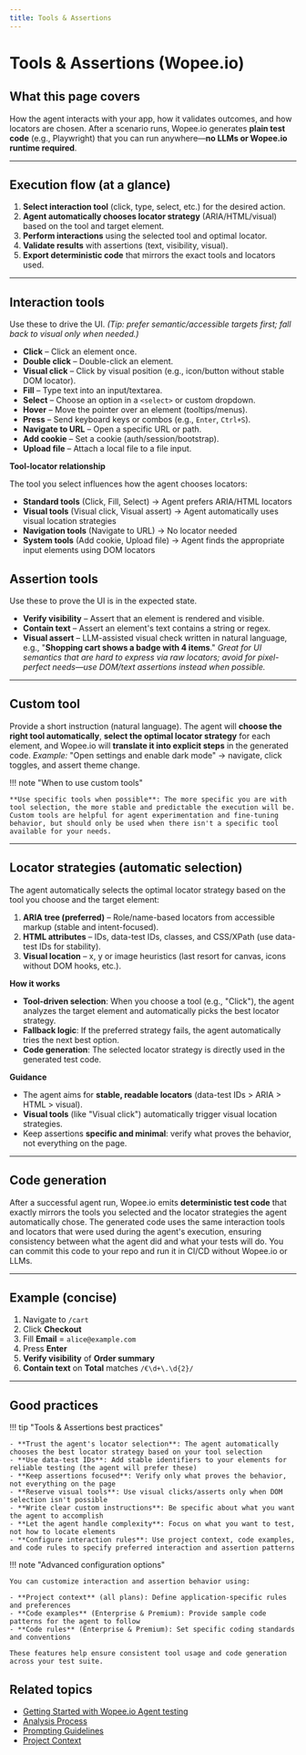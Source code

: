```yaml
---
title: Tools & Assertions
---
```


# Tools & Assertions (Wopee.io)

## What this page covers

How the agent interacts with your app, how it validates outcomes, and how locators are chosen. After a scenario runs, Wopee.io generates **plain test code** (e.g., Playwright) that you can run anywhere—**no LLMs or Wopee.io runtime required**.

---

## Execution flow (at a glance)

1. **Select interaction tool** (click, type, select, etc.) for the desired action.
2. **Agent automatically chooses locator strategy** (ARIA/HTML/visual) based on the tool and target element.
3. **Perform interactions** using the selected tool and optimal locator.
4. **Validate results** with assertions (text, visibility, visual).
5. **Export deterministic code** that mirrors the exact tools and locators used.

---

## Interaction tools

Use these to drive the UI.
_(Tip: prefer semantic/accessible targets first; fall back to visual only when needed.)_

- **Click** – Click an element once.
- **Double click** – Double-click an element.
- **Visual click** – Click by visual position (e.g., icon/button without stable DOM locator).
- **Fill** – Type text into an input/textarea.
- **Select** – Choose an option in a `<select>` or custom dropdown.
- **Hover** – Move the pointer over an element (tooltips/menus).
- **Press** – Send keyboard keys or combos (e.g., `Enter`, `Ctrl+S`).
- **Navigate to URL** – Open a specific URL or path.
- **Add cookie** – Set a cookie (auth/session/bootstrap).
- **Upload file** – Attach a local file to a file input.

**Tool-locator relationship**

The tool you select influences how the agent chooses locators:

- **Standard tools** (Click, Fill, Select) → Agent prefers ARIA/HTML locators
- **Visual tools** (Visual click, Visual assert) → Agent automatically uses visual location strategies
- **Navigation tools** (Navigate to URL) → No locator needed
- **System tools** (Add cookie, Upload file) → Agent finds the appropriate input elements using DOM locators

## Assertion tools

Use these to prove the UI is in the expected state.

- **Verify visibility** – Assert that an element is rendered and visible.
- **Contain text** – Assert an element's text contains a string or regex.
- **Visual assert** – LLM-assisted visual check written in natural language, e.g.,
  "**Shopping cart shows a badge with 4 items**."
  _Great for UI semantics that are hard to express via raw locators; avoid for pixel-perfect needs—use DOM/text assertions instead when possible._

---

## Custom tool

Provide a short instruction (natural language). The agent will **choose the right tool automatically**, **select the optimal locator strategy** for each element, and Wopee.io will **translate it into explicit steps** in the generated code.
_Example:_ "Open settings and enable dark mode" → navigate, click toggles, and assert theme change.

!!! note "When to use custom tools"

    **Use specific tools when possible**: The more specific you are with tool selection, the more stable and predictable the execution will be. Custom tools are helpful for agent experimentation and fine-tuning behavior, but should only be used when there isn't a specific tool available for your needs.

---

## Locator strategies (automatic selection)

The agent automatically selects the optimal locator strategy based on the tool you choose and the target element:

1. **ARIA tree (preferred)** – Role/name-based locators from accessible markup (stable and intent-focused).
2. **HTML attributes** – IDs, data-test IDs, classes, and CSS/XPath (use data-test IDs for stability).
3. **Visual location** – x, y or image heuristics (last resort for canvas, icons without DOM hooks, etc.).

**How it works**

- **Tool-driven selection**: When you choose a tool (e.g., "Click"), the agent analyzes the target element and automatically picks the best locator strategy.
- **Fallback logic**: If the preferred strategy fails, the agent automatically tries the next best option.
- **Code generation**: The selected locator strategy is directly used in the generated test code.

**Guidance**

- The agent aims for **stable, readable locators** (data-test IDs > ARIA > HTML > visual).
- **Visual tools** (like "Visual click") automatically trigger visual location strategies.
- Keep assertions **specific and minimal**: verify what proves the behavior, not everything on the page.

---

## Code generation

After a successful agent run, Wopee.io emits **deterministic test code** that exactly mirrors the tools you selected and the locator strategies the agent automatically chose. The generated code uses the same interaction tools and locators that were used during the agent's execution, ensuring consistency between what the agent did and what your tests will do. You can commit this code to your repo and run it in CI/CD without Wopee.io or LLMs.

---

## Example (concise)

1. Navigate to `/cart`
2. Click **Checkout**
3. Fill **Email** = `alice@example.com`
4. Press **Enter**
5. **Verify visibility** of **Order summary**
6. **Contain text** on **Total** matches `/€\d+\.\d{2}/`

---

## Good practices

!!! tip "Tools & Assertions best practices"

    - **Trust the agent's locator selection**: The agent automatically chooses the best locator strategy based on your tool selection
    - **Use data-test IDs**: Add stable identifiers to your elements for reliable testing (the agent will prefer these)
    - **Keep assertions focused**: Verify only what proves the behavior, not everything on the page
    - **Reserve visual tools**: Use visual clicks/asserts only when DOM selection isn't possible
    - **Write clear custom instructions**: Be specific about what you want the agent to accomplish
    - **Let the agent handle complexity**: Focus on what you want to test, not how to locate elements
    - **Configure interaction rules**: Use project context, code examples, and code rules to specify preferred interaction and assertion patterns

!!! note "Advanced configuration options"

    You can customize interaction and assertion behavior using:

    - **Project context** (all plans): Define application-specific rules and preferences
    - **Code examples** (Enterprise & Premium): Provide sample code patterns for the agent to follow
    - **Code rules** (Enterprise & Premium): Set specific coding standards and conventions

    These features help ensure consistent tool usage and code generation across your test suite.

## Related topics

- [Getting Started with Wopee.io Agent testing](/ai-agent)
- [Analysis Process](/concepts/analysis-process)
- [Prompting Guidelines](/concepts/prompting-guidelines)
- [Project Context](/guides/project-context)
